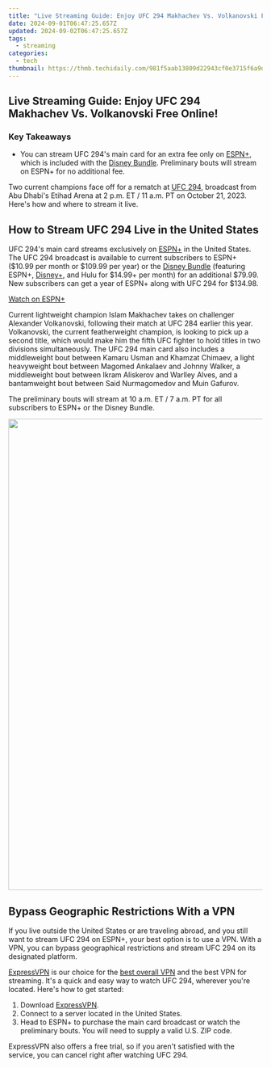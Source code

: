 ```yaml
---
title: "Live Streaming Guide: Enjoy UFC 294 Makhachev Vs. Volkanovski Free Online!"
date: 2024-09-01T06:47:25.657Z
updated: 2024-09-02T06:47:25.657Z
tags:
  - streaming
categories:
  - tech
thumbnail: https://thmb.techidaily.com/981f5aab13809d22943cf0e3715f6a9d6dac906b3d14ad5b24428ee14ae4807c.jpg
---
```


## Live Streaming Guide: Enjoy UFC 294 Makhachev Vs. Volkanovski Free Online!

### Key Takeaways

* You can stream UFC 294's main card for an extra fee only on [ESPN+](https://go.web.plus.espn.com/c/156932/531511/9070?subId1=UUhtgUeUpU2000749&subId2=ehtg&u=https%3A%2F%2Fplus.espn.com%2Fufc%2Fppv-event), which is included with the [Disney Bundle](https://disneyplus.bn5x.net/c/156932/564546/9358?subId1=UUhtgUeUpU2000749&subId2=ehtg&u=https%3A%2F%2Fwww.disneyplus.com%2Fsign-up%2F%3Ftype%3Dbundle). Preliminary bouts will stream on ESPN+ for no additional fee.

 Two current champions face off for a rematch at [UFC 294](https://www.ufc.com/event/ufc-294), broadcast from Abu Dhabi's Etihad Arena at 2 p.m. ET / 11 a.m. PT on October 21, 2023\. Here's how and where to stream it live.

##  How to Stream UFC 294 Live in the United States

 UFC 294's main card streams exclusively on [ESPN+](https://go.web.plus.espn.com/c/156932/531511/9070?subId1=UUhtgUeUpU2000749&subId2=ehtg&u=https%3A%2F%2Fplus.espn.com%2Fufc%2Fppv-event) in the United States. The UFC 294 broadcast is available to current subscribers to ESPN+ ($10.99 per month or $109.99 per year) or the [Disney Bundle](https://disneyplus.bn5x.net/c/156932/564546/9358?subId1=UUhtgUeUpU2000749&subId2=ehtg&u=https%3A%2F%2Fwww.disneyplus.com%2Fsign-up%2F%3Ftype%3Dbundle) (featuring ESPN+, [Disney+](https://digital-screen-recording.techidaily.com/updated-in-2024-enhancing-engagement-on-video-calls-using-snap-features/), and Hulu for $14.99+ per month) for an additional $79.99\. New subscribers can get a year of ESPN+ along with UFC 294 for $134.98.

[Watch on ESPN+](https://go.web.plus.espn.com/c/156932/531511/9070?subId1=UUhtgUeUpU2000749&subId2=ehtg&u=https%3A%2F%2Fplus.espn.com%2Fufc%2Fppv-event) 

 Current lightweight champion Islam Makhachev takes on challenger Alexander Volkanovski, following their match at UFC 284 earlier this year. Volkanovski, the current featherweight champion, is looking to pick up a second title, which would make him the fifth UFC fighter to hold titles in two divisions simultaneously. The UFC 294 main card also includes a middleweight bout between Kamaru Usman and Khamzat Chimaev, a light heavyweight bout between Magomed Ankalaev and Johnny Walker, a middleweight bout between Ikram Aliskerov and Warlley Alves, and a bantamweight bout between Said Nurmagomedov and Muin Gafurov.

 The preliminary bouts will stream at 10 a.m. ET / 7 a.m. PT for all subscribers to ESPN+ or the Disney Bundle.

<!-- affiliate ads begin -->
<a href="https://ancheer.sjv.io/c/5597632/1657301/17326" target="_top" id="1657301"><img src="//a.impactradius-go.com/display-ad/17326-1657301" border="0" alt="" width="1920" height="933"/></a><img height="0" width="0" src="https://imp.pxf.io/i/5597632/1657301/17326" style="position:absolute;visibility:hidden;" border="0" />
<!-- affiliate ads end -->
##  Bypass Geographic Restrictions With a VPN

 If you live outside the United States or are traveling abroad, and you still want to stream UFC 294 on ESPN+, your best option is to use a VPN. With a VPN, you can bypass geographical restrictions and stream UFC 294 on its designated platform.

[ExpressVPN](https://go.expressvpn.com/c/156932/1330033/16063?subId1=UUhtgUeUpU2000749&subId2=ehtg&u=https%3A%2F%2Fwww.expressvpn.com%2F) is our choice for the [best overall VPN](https://some-techniques.techidaily.com/updated-ffmpeg-audioscape-maintaining-original-audio-formats/) and the best VPN for streaming. It's a quick and easy way to watch UFC 294, wherever you're located. Here's how to get started:

1. Download [ExpressVPN](https://go.expressvpn.com/c/156932/1330033/16063?subId1=UUhtgUeUpU2000749&subId2=ehtg&u=https%3A%2F%2Fwww.expressvpn.com%2F).
2. Connect to a server located in the United States.
3. Head to ESPN+ to purchase the main card broadcast or watch the preliminary bouts. You will need to supply a valid U.S. ZIP code.

 ExpressVPN also offers a free trial, so if you aren't satisfied with the service, you can cancel right after watching UFC 294.

<ins class="adsbygoogle"
     style="display:block"
     data-ad-format="autorelaxed"
     data-ad-client="ca-pub-7571918770474297"
     data-ad-slot="1223367746"></ins>



<ins class="adsbygoogle"
     style="display:block"
     data-ad-client="ca-pub-7571918770474297"
     data-ad-slot="8358498916"
     data-ad-format="auto"
     data-full-width-responsive="true"></ins>


